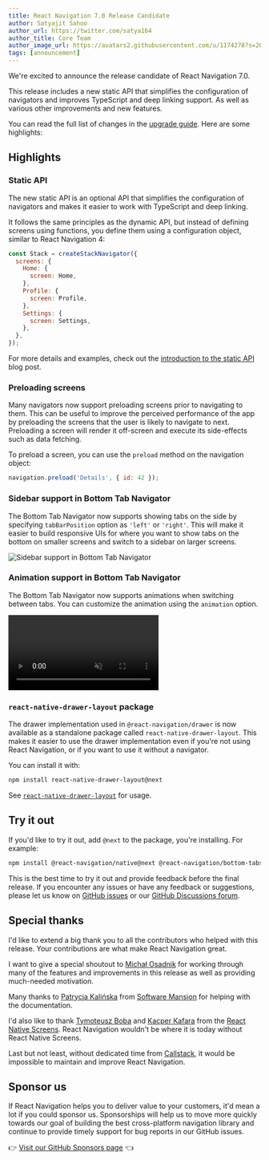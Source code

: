 ```yaml
---
title: React Navigation 7.0 Release Candidate
author: Satyajit Sahoo
author_url: https://twitter.com/satya164
author_title: Core Team
author_image_url: https://avatars2.githubusercontent.com/u/1174278?s=200&v=4
tags: [announcement]
---
```


We're excited to announce the release candidate of React Navigation 7.0.

This release includes a new static API that simplifies the configuration of navigators and improves TypeScript and deep linking support. As well as various other improvements and new features.

<!--truncate-->

You can read the full list of changes in the [upgrade guide](/docs/upgrading-from-6.x). Here are some highlights:

## Highlights

### Static API

The new static API is an optional API that simplifies the configuration of navigators and makes it easier to work with TypeScript and deep linking.

It follows the same principles as the dynamic API, but instead of defining screens using functions, you define them using a configuration object, similar to React Navigation 4:

```js
const Stack = createStackNavigator({
  screens: {
    Home: {
      screen: Home,
    },
    Profile: {
      screen: Profile,
    },
    Settings: {
      screen: Settings,
    },
  },
});
```

For more details and examples, check out the [introduction to the static API](/blog/2024-03-25-introducing-static-api.md) blog post.

### Preloading screens

Many navigators now support preloading screens prior to navigating to them. This can be useful to improve the perceived performance of the app by preloading the screens that the user is likely to navigate to next. Preloading a screen will render it off-screen and execute its side-effects such as data fetching.

To preload a screen, you can use the `preload` method on the navigation object:

```js
navigation.preload('Details', { id: 42 });
```

### Sidebar support in Bottom Tab Navigator

The Bottom Tab Navigator now supports showing tabs on the side by specifying `tabBarPosition` option as `'left'` or `'right'`. This will make it easier to build responsive UIs for where you want to show tabs on the bottom on smaller screens and switch to a sidebar on larger screens.

![Sidebar support in Bottom Tab Navigator](/assets/blog/7.x/bottom-tabs-sidebar.png)

### Animation support in Bottom Tab Navigator

The Bottom Tab Navigator now supports animations when switching between tabs. You can customize the animation using the `animation` option.

<video playsInline autoPlay muted loop>
  <source src="/assets/7.x/bottom-tabs-shift.mp4" />
</video>

### `react-native-drawer-layout` package

The drawer implementation used in `@react-navigation/drawer` is now available as a standalone package called `react-native-drawer-layout`. This makes it easier to use the drawer implementation even if you're not using React Navigation, or if you want to use it without a navigator.

You can install it with:

```bash npm2yarn
npm install react-native-drawer-layout@next
```

See [`react-native-drawer-layout`](/docs/drawer-layout) for usage.

## Try it out

If you'd like to try it out, add `@next` to the package, you're installing. For example:

```sh npm2yarn
npm install @react-navigation/native@next @react-navigation/bottom-tabs@next
```

This is the best time to try it out and provide feedback before the final release. If you encounter any issues or have any feedback or suggestions, please let us know on [GitHub issues](https://github.com/react-navigation/react-navigation/issues) or our [GitHub Discussions forum](https://github.com/react-navigation/react-navigation/discussions).

## Special thanks

I'd like to extend a big thank you to all the contributors who helped with this release. Your contributions are what make React Navigation great.

I want to give a special shoutout to [Michał Osadnik](https://x.com/mosdnk) for working through many of the features and improvements in this release as well as providing much-needed motivation.

Many thanks to [Patrycja Kalińska](https://x.com/patkalinska) from [Software Mansion](https://swmansion.com/) for helping with the documentation.

I'd also like to thank [Tymoteusz Boba](https://x.com/tboba_) and [Kacper Kafara](https://x.com/kafara_kacper) from the [React Native Screens](https://github.com/software-mansion/react-native-screens). React Navigation wouldn't be where it is today without React Native Screens.

Last but not least, without dedicated time from [Callstack](https://callstack.com/), it would be impossible to maintain and improve React Navigation.

## Sponsor us

If React Navigation helps you to deliver value to your customers, it'd mean a lot if you could sponsor us. Sponsorships will help us to move more quickly towards our goal of building the best cross-platform navigation library and continue to provide timely support for bug reports in our GitHub issues.

👉 [Visit our GitHub Sponsors page](https://github.com/sponsors/react-navigation) 👈
